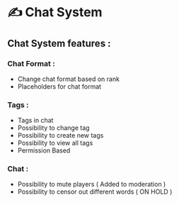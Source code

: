 # ✍️ Chat System

## Chat System features :&#x20;

### Chat Format :&#x20;

* Change chat format based on rank&#x20;
* Placeholders for chat format

### Tags :&#x20;

* Tags in chat&#x20;
* Possibility to change tag&#x20;
* Possibility to create new tags&#x20;
* Possibility to view all tags&#x20;
* Permission Based

### Chat :&#x20;

* Possibility to mute players ( Added to moderation )&#x20;
* Possibility to censor out different words ( ON HOLD )
